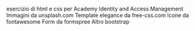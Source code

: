 esercizio di html e css per Academy Identity and Access Management
Immagini da unsplash.com
Template elegance da free-css.com
Icone da fontawesome
Form da formspree
Altro bootstrap

